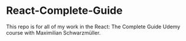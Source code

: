# React-Complete-Guide
This repo is for all of my work in the React: The Complete Guide Udemy course with Maximilian Schwarzmüller.
